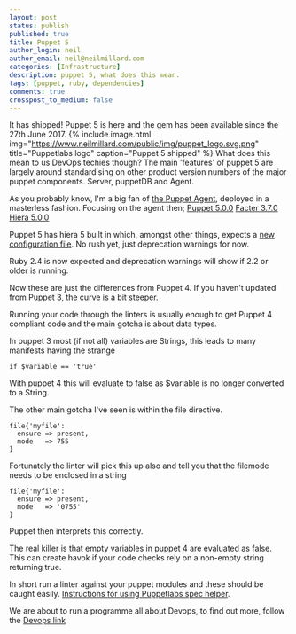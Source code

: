 ```yaml
---
layout: post
status: publish
published: true
title: Puppet 5
author_login: neil
author_email: neil@neilmillard.com
categories: [Infrastructure]
description: puppet 5, what does this mean.
tags: [puppet, ruby, dependencies]
comments: true
crosspost_to_medium: false
---
```

It has shipped! Puppet 5 is here and the gem has been available since the 27th June 2017.
{% include image.html
      img="https://www.neilmillard.com/public/img/puppet_logo.svg.png"
      title="Puppetlabs logo"
      caption="Puppet 5 shipped" %}
What does this mean to us DevOps techies though?
The main 'features' of puppet 5 are largely around standardising on other product version numbers of the major puppet components. Server, puppetDB and Agent.

As you probably know, I'm a big fan of [the Puppet Agent](https://docs.puppet.com/puppet/), deployed in a masterless fashion. Focusing on the agent then;
[Puppet 5.0.0](https://docs.puppet.com/puppet/)
[Facter 3.7.0](https://docs.puppet.com/facter/3.7/release_notes.html#facter-370)
[Hiera 5.0.0](https://docs.puppet.com/puppet/5.0/hiera_migrate.html)

Puppet 5 has hiera 5 built in which, amongst other things, expects a [new configuration file](https://docs.puppet.com/puppet/5.0/hiera_migrate_v3_yaml.html).
No rush yet, just deprecation warnings for now.

Ruby 2.4 is now expected and deprecation warnings will show if 2.2 or older is running.

Now these are just the differences from Puppet 4. If you haven't updated from Puppet 3, the curve is a bit steeper.

Running your code through the linters is usually enough to get Puppet 4 compliant code and the main gotcha is about data types.

In puppet 3 most (if not all) variables are Strings, this leads to many manifests having the strange
```puppet
if $variable == 'true'
```
With puppet 4 this will evaluate to false as $variable is no longer converted to a String.

The other main gotcha I've seen is within the file directive.
```puppet
file{'myfile':
  ensure => present,
  mode   => 755
}
```
Fortunately the linter will pick this up also and tell you that the filemode needs to be enclosed in a string
```puppet
file{'myfile':
  ensure => present,
  mode   => '0755'
}
```
Puppet then interprets this correctly.

The real killer is that empty variables in puppet 4 are evaluated as false.
This can create havok if your code checks rely on a non-empty string returning true.

In short run a linter against your puppet modules and these should be caught easily.
[Instructions for using Puppetlabs spec helper](https://github.com/puppetlabs/puppetlabs_spec_helper).

We are about to run a programme all about Devops, to find out more, follow the [Devops link](https://neilmillard.com?source=blog20170710)

